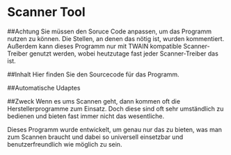 ﻿# Scanner Tool


##Achtung
Sie müssen den Soruce Code anpassen, um das Programm nutzen zu können. Die Stellen, an denen das nötig ist, wurden kommentiert. Außerdem kann dieses Programm nur mit TWAIN kompatible Scanner-Treiber genutzt werden, wobei heutzutage fast jeder Scanner-Treiber das ist.

##Inhalt
Hier finden Sie den Sourcecode für das Programm.

##Automatische Udaptes

##Zweck
Wenn es ums Scannen geht, dann kommen oft die Herstellerprogramme zum Einsatz. Doch diese sind oft sehr umständlich zu bedienen und bieten fast immer nicht das wesentliche.

Dieses Programm wurde entwickelt, um genau nur das zu bieten, was man zum Scannen braucht und dabei so universell einsetzbar und benutzerfreundlich wie möglich zu sein.
